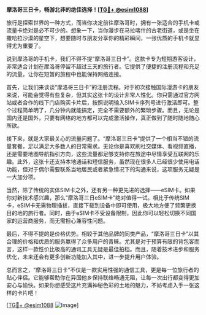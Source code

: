 **摩洛哥三日卡，畅游北非的绝佳选择！[[TG💪+ @esim1088](https://t.me/s/esim1088)]**

旅行是探索世界的一种方式，而当你决定前往摩洛哥时，拥有一张适合的手机卡或流量卡绝对是必不可少的。想象一下，当你漫步在马拉喀什的古老街道，或是坐在撒哈拉沙漠的星空下，想要随时与朋友分享你的精彩瞬间，一张优质的手机卡就显得尤为重要了。

说到摩洛哥的手机卡，我们不得不提“摩洛哥三日卡”。这款卡专为短期游客设计，非常适合计划在摩洛哥停留不超过三天的旅行者。它提供了便捷的注册流程和充足的流量，让你在短暂的旅程中也能保持网络连接。

首先，让我们来谈谈“摩洛哥三日卡”的注册流程。对于初次接触国际漫游卡的朋友来说，可能会觉得有些复杂，但其实这张卡的设计非常人性化。你只需通过官方网站或者合作的线下门店购买卡片后，按照说明输入SIM卡序列号进行激活即可。整个过程简单明了，几分钟内就能搞定，完全不需要额外的繁琐步骤。而且，无论是国内还是国外，只要有网络的地方都可以完成激活操作，真正做到了随时随地随心所欲。

接下来，就是大家最关心的流量问题了。“摩洛哥三日卡”提供了一个相当不错的流量套餐，足以满足大多数人的日常需求。无论你是喜欢刷社交媒体、看视频直播，还是需要地图导航指引方向，这些流量都足够支持你在旅途中尽情享受互联网的乐趣。此外，这张卡还支持本地通话和短信服务，虽然现在很多人已经很少使用电话功能，但对于偶尔需要联系当地居民或者紧急情况下的沟通来说，这项服务无疑是一大加分项。

当然，除了传统的实体SIM卡之外，还有另一种更先进的选择——eSIM卡。如果你对新技术感兴趣，那么“摩洛哥三日eSIM卡”绝对值得一试。相比于传统SIM卡，eSIM卡无需物理插拔，直接下载到设备中即可使用，极大地方便了频繁更换目的地的旅行者。同时，由于eSIM卡不受设备限制，因此你可以轻松切换不同国家的运营商服务，而无需担心兼容性问题。

最后，不得不提的是价格优势。相较于其他品牌的同类产品，“摩洛哥三日卡”以其合理的价格和优质的服务赢得了众多用户的青睐。尤其是对于预算有限的背包客而言，这样一款性价比极高的通讯工具无疑是最佳拍档。而且，随着技术进步和服务优化，未来还会有更多创新功能加入其中，进一步提升用户体验。

总而言之，“摩洛哥三日卡”不仅是一款实用性强的通信工具，更是每一位旅行者的贴心伴侣。它能够帮助你在异国他乡保持联络畅通无阻，让每一次出行都变得更加安心与愉快。如果你想感受这片充满神秘色彩的土地的魅力，不妨考虑入手一张这样的卡片吧！

[[TG💪+ @esim1088](https://t.me/s/esim1088) ![Image](https://i.postimg.cc/4NQfJmqS/Snipaste-2025-05-13-00-14-12.png)]